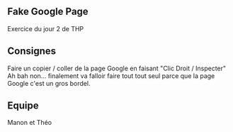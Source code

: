 ## Fake Google Page
Exercice du jour 2 de THP

## Consignes
Faire un copier / coller de la page Google en faisant "Clic Droit / Inspecter"
Ah bah non... finalement va falloir faire tout tout seul parce que la page Google c'est un gros bordel.

## Equipe
Manon et Théo 

